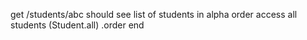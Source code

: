 get /students/abc
should see list of students in alpha order
access all students (Student.all)
.order 
end


